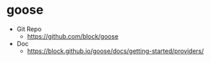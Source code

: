# goose

- Git Repo
  - https://github.com/block/goose
- Doc
  - https://block.github.io/goose/docs/getting-started/providers/